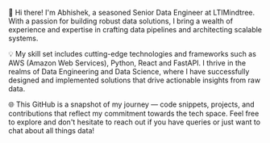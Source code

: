 👋 Hi there! I'm Abhishek, a seasoned Senior Data Engineer at LTIMindtree. With a passion for building robust data solutions, I bring a wealth of experience and expertise in crafting data pipelines and architecting scalable systems.

💡 My skill set includes cutting-edge technologies and frameworks such as AWS (Amazon Web Services), Python, React and FastAPI. I thrive in the realms of Data Engineering and Data Science, where I have successfully designed and implemented solutions that drive actionable insights from raw data.

🌐 This GitHub is a snapshot of my journey — code snippets, projects, and contributions that reflect my commitment towards the tech space. Feel free to explore and don't hesitate to reach out if you have queries or just want to chat about all things data!

<!--- 💞️ I’m looking to collaborate on ...
- 📫 How to reach me ...
----!>

<!---
abhishekshah25/abhishekshah25 is a ✨ special ✨ repository because its `README.md` (this file) appears on your GitHub profile.
You can click the Preview link to take a look at your changes.
--->
